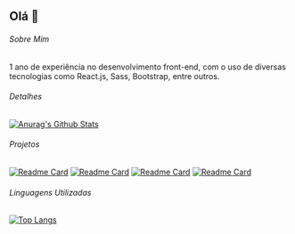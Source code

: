 ## Olá 👋

###### Sobre Mim
1 ano de experiência no desenvolvimento front-end, com o uso de diversas tecnologias como React.js, Sass, Bootstrap, entre outros.

###### Detalhes
[![Anurag's Github Stats](https://github-readme-stats.vercel.app/api?username=LuizGustavo17&show_icons=true&theme=dark)](https://github.com/anuraghzra/github-readme-stats)

###### Projetos
[![Readme Card](https://github-readme-stats.vercel.app/api/pin/?username=LuizGustavo17&repo=E-food&theme=dark)](https://github.com/anuraghzra/github-readme-stats)
[![Readme Card](https://github-readme-stats.vercel.app/api/pin/?username=LuizGustavo17&repo=vidracaria_bootstrap&theme=dark)](https://github.com/anuraghzra/github-readme-stats)
[![Readme Card](https://github-readme-stats.vercel.app/api/pin/?username=LuizGustavo17&repo=Ex_aniversario&theme=dark)](https://github.com/anuraghzra/github-readme-stats)
[![Readme Card](https://github-readme-stats.vercel.app/api/pin/?username=LuizGustavo17&repo=Pagina_Avengers&theme=dark)](https://github.com/anuraghzra/github-readme-stats)

###### Linguagens Utilizadas
[![Top Langs](https://github-readme-stats.vercel.app/api/top-langs/?username=LuizGustavo17&layout=compact)](https://github.com/anuraghzra/github-readme-stats)
